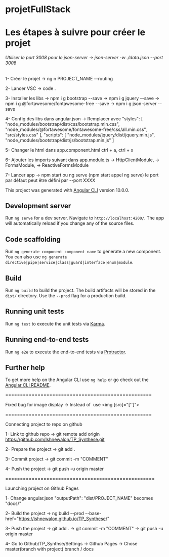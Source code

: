 # projetFullStack

# Les étapes à suivre pour créer le projet

###### Utiliser le port 3008 pour le json-server -> json-server -w ./data.json --port 3008


1- Créer le projet
   -> ng n PROJECT_NAME --routing

2- Lancer VSC
    -> code .

3- Installer les libs
    -> npm i g bootstrap --save
    -> npm i g jquery --save
    -> npm i g @fortawesome/fontawesome-free --save
    -> npm i g json-server --save

4- Config des libs dans angular.json
    -> Remplacer avec 
        "styles": [
              "node_modules/bootstrap/dist/css/bootstrap.min.css",
              "node_modules/@fortawesome/fontawesome-free/css/all.min.css",
              "src/styles.css"
            ],
            "scripts": [
              "node_modules/jquery/dist/jquery.min.js",
              "node_modules/bootstrap/dist/js/bootstrap.min.js"
            ]

5- Changer le html dans app.component.html
    ctrl + a, ctrl + x

6- Ajouter les imports suivant dans app.module.ts
    -> HttpClientModule,
    -> FormsModule,
    -> ReactiveFormsModule

7- Lancer app
    -> npm start    ou ng serve (npm start appel ng serve)
        le port par défaut peut être défini par --port XXXX


This project was generated with [Angular CLI](https://github.com/angular/angular-cli) version 10.0.0.

## Development server

Run `ng serve` for a dev server. Navigate to `http://localhost:4200/`. The app will automatically reload if you change any of the source files.

## Code scaffolding

Run `ng generate component component-name` to generate a new component. You can also use `ng generate directive|pipe|service|class|guard|interface|enum|module`.

## Build

Run `ng build` to build the project. The build artifacts will be stored in the `dist/` directory. Use the `--prod` flag for a production build.

## Running unit tests

Run `ng test` to execute the unit tests via [Karma](https://karma-runner.github.io).

## Running end-to-end tests

Run `ng e2e` to execute the end-to-end tests via [Protractor](http://www.protractortest.org/).

## Further help

To get more help on the Angular CLI use `ng help` or go check out the [Angular CLI README](https://github.com/angular/angular-cli/blob/master/README.md).


==================================================

Fixed bug for image display
    -> Instead of <img src="" alt=""> use <img [src]="['']">

==================================================

Connecting project to repo on github

1- Link to github repo
    -> git remote add origin https://github.com/Ishnewalon/TP_Synthese.git

2- Prepare the project
    -> git add .

3- Commit project
    -> git commit -m "COMMENT"

4- Push the project
    -> git push -u origin master

===================================================

Launching project on Github Pages

1- Change angular.json 
    "outputPath": "dist/PROJECT_NAME" becomes "docs/"

2- Build the project
    -> ng build --prod --base-href="https://ishnewalon.github.io/TP_Synthese/"

3- Push the project
    -> git add .
    -> git commit -m "COMMENT"
    -> git push -u origin master

4- Go to Github/TP_Synthse/Settings 
    -> Github Pages
    -> Chose master(branch with project) branch / docs
